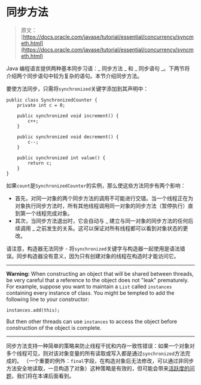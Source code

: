 # 同步方法

> 原文： [https://docs.oracle.com/javase/tutorial/essential/concurrency/syncmeth.html](https://docs.oracle.com/javase/tutorial/essential/concurrency/syncmeth.html)

Java 编程语言提供两种基本同步习语：_ 同步方法 _ 和 _ 同步语句 _。下两节将介绍两个同步语句中较为复杂的语句。本节介绍同步方法。

要使方法同步，只需将`synchronized`关键字添加到其声明中：

```
public class SynchronizedCounter {
    private int c = 0;

    public synchronized void increment() {
        c++;
    }

    public synchronized void decrement() {
        c--;
    }

    public synchronized int value() {
        return c;
    }
}

```

如果`count`是`SynchronizedCounter`的实例，那么使这些方法同步有两个影响：

*   首先，对同一对象的两个同步方法的调用不可能进行交错。当一个线程正在为对象执行同步方法时，所有其他线程调用同一对象的同步方法（暂停执行）直到第一个线程完成对象。
*   其次，当同步方法退出时，它会自动与 _ 建立与同一对象的同步方法的任何后续调用 _ 之前发生的关系。这可以保证对所有线程都可以看到对象状态的更改。

请注意，构造器无法同步 - 将`synchronized`关键字与构造器一起使用是语法错误。同步构造器没有意义，因为只有创建对象的线程在构造时才能访问它。

* * *

**Warning:** When constructing an object that will be shared between threads, be very careful that a reference to the object does not "leak" prematurely. For example, suppose you want to maintain a `List` called `instances` containing every instance of class. You might be tempted to add the following line to your constructor:

```
instances.add(this);

```

But then other threads can use `instances` to access the object before construction of the object is complete.

* * *

同步方法支持一种简单的策略来防止线程干扰和内存一致性错误：如果一个对象对多个线程可见，则对该对象变量的所有读取或写入都是通过`synchronized`方法完成的。 （一个重要的例外：`final`字段，在构造对象后无法修改，可以通过非同步方法安全地读取，一旦构造了对象）这种策略是有效的，但可能会带来[活跃度的问题](liveness.html)，我们将在本课后面看到。